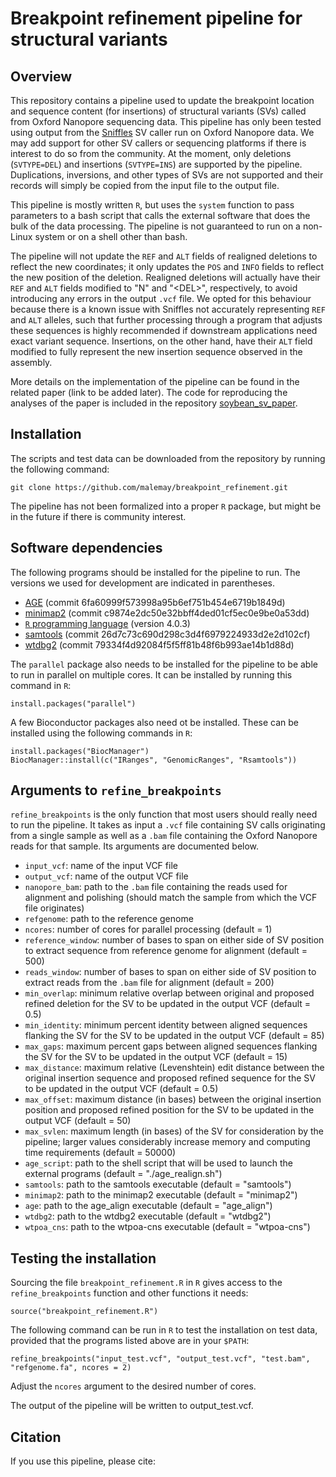 # Breakpoint refinement pipeline for structural variants

## Overview

This repository contains a pipeline used to update the breakpoint location and sequence content (for insertions) of structural variants (SVs) called from Oxford Nanopore sequencing data.
This pipeline has only been tested using output from the [Sniffles](https://github.com/fritzsedlazeck/Sniffles) SV caller run on Oxford Nanopore data.
We may add support for other SV callers or sequencing platforms if there is interest to do so from the community.
At the moment, only deletions (`SVTYPE=DEL`) and insertions (`SVTYPE=INS`) are supported by the pipeline.
Duplications, inversions, and other types of SVs are not supported and their records will simply be copied from the input file to the output file.

This pipeline is mostly written `R`, but uses the `system` function to pass parameters to a bash script that calls the external software that does the bulk of the data processing.
The pipeline is not guaranteed to run on a non-Linux system or on a shell other than bash.

The pipeline will not update the `REF` and `ALT` fields of realigned deletions to reflect the new coordinates; it only updates the `POS` and `INFO` fields to reflect the new position of the deletion.
Realigned deletions will actually have their `REF` and `ALT` fields modified to "N" and "\<DEL\>", respectively, to avoid introducing any errors in the output `.vcf` file.
We opted for this behaviour because there is a known issue with Sniffles not accurately representing `REF` and `ALT` alleles, such that further processing through a program that adjusts these sequences is highly recommended if downstream applications need exact variant sequence.
Insertions, on the other hand, have their `ALT` field modified to fully represent the new insertion sequence observed in the assembly.

More details on the implementation of the pipeline can be found in the related paper (link to be added later).
The code for reproducing the analyses of the paper is included in the repository [soybean_sv_paper](https://github.com/malemay/soybean_sv_paper).

## Installation

The scripts and test data can be downloaded from the repository by running the following command:

	git clone https://github.com/malemay/breakpoint_refinement.git

The pipeline has not been formalized into a proper `R` package, but might be in the future if there is community interest.

## Software dependencies

The following programs should be installed for the pipeline to run.
The versions we used for development are indicated in parentheses.

* [AGE](https://github.com/abyzovlab/AGE) (commit 6fa60999f573998a95b6ef751b454e6719b1849d)
* [minimap2](https://github.com/lh3/minimap2) (commit c9874e2dc50e32bbff4ded01cf5ec0e9be0a53dd)
* [`R` programming language](https://cran.r-project.org/) (version 4.0.3)
* [samtools](https://github.com/samtools/samtools) (commit 26d7c73c690d298c3d4f6979224933d2e2d102cf)
* [wtdbg2](https://github.com/ruanjue/wtdbg2) (commit 79334f4d92084f5f5ff81b48f6b993ae14b1d88d)

The `parallel` package also needs to be installed for the pipeline to be able to run in parallel on multiple cores.
It can be installed by running this command in `R`:

	install.packages("parallel")

A few Bioconductor packages also need ot be installed.
These can be installed using the following commands in `R`:

	install.packages("BiocManager")
	BiocManager::install(c("IRanges", "GenomicRanges", "Rsamtools"))

## Arguments to `refine_breakpoints`

`refine_breakpoints` is the only function that most users should really need to run the pipeline.
It takes as input a `.vcf` file containing SV calls originating from a single sample as well as a `.bam` file containing the Oxford Nanopore reads for that sample.
Its arguments are documented below.

* `input_vcf`: name of the input VCF file
* `output_vcf`: name of the output VCF file
* `nanopore_bam`: path to the `.bam` file containing the reads used for alignment and polishing (should match the sample from which the VCF file originates)
* `refgenome`: path to the reference genome
* `ncores`: number of cores for parallel processing (default = 1)
* `reference_window`: number of bases to span on either side of SV position to extract sequence from reference genome for alignment (default = 500)
* `reads_window`: number of bases to span on either side of SV position to extract reads from the `.bam` file for alignment (default = 200)
* `min_overlap`: minimum relative overlap between original and proposed refined deletion for the SV to be updated in the output VCF (default = 0.5)
* `min_identity`: minimum percent identity between aligned sequences flanking the SV for the SV to be updated in the output VCF (default = 85) 
* `max_gaps`: maximum percent gaps between aligned sequences flanking the SV for the SV to be updated in the output VCF (default = 15)
* `max_distance`: maximum relative (Levenshtein) edit distance between the original insertion sequence and proposed refined sequence for the SV to be updated in the output VCF (default = 0.5)
* `max_offset`: maximum distance (in bases) between the original insertion position and proposed refined position for the SV to be updated in the output VCF (default = 50)
* `max_svlen`: maximum length (in bases) of the SV for consideration by the pipeline; larger values considerably increase memory and computing time requirements (default = 50000)
* `age_script`: path to the shell script that will be used to launch the external programs (default = "./age_realign.sh")
* `samtools`: path to the samtools executable (default = "samtools")
* `minimap2`: path to the minimap2 executable (default = "minimap2")
* `age`: path to the age_align executable (default = "age_align")
* `wtdbg2`: path to the wtdbg2 executable (default = "wtdbg2")
* `wtpoa_cns`: path to the wtpoa-cns executable (default = "wtpoa-cns")


## Testing the installation

Sourcing the file `breakpoint_refinement.R` in `R` gives access to the `refine_breakpoints` function and other functions it needs:

	source("breakpoint_refinement.R")

The following command can be run in `R` to test the installation on test data, provided that the programs listed above are in your `$PATH`:

	refine_breakpoints("input_test.vcf", "output_test.vcf", "test.bam", "refgenome.fa", ncores = 2)

Adjust the `ncores` argument to the desired number of cores.

The output of the pipeline will be written to output_test.vcf.

## Citation

If you use this pipeline, please cite:

